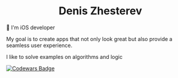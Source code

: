 
<h1 align="center">Denis Zhesterev</h1>
🚀  I'm iOS developer 
<p> My goal is to create apps that not only look great but also provide a seamless user experience. <p>
  I like to solve examples on algorithms and logic
  
[![Codewars Badge](https://www.codewars.com/users/dezhest/badges/small)](https://www.codewars.com/users/dezhest)

<!--
**dezhest/dezhest** is a ✨ _special_ ✨ repository because its `README.md` (this file) appears on your GitHub profile.

